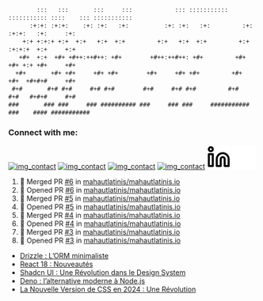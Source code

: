 ```

        :::   :::       :::     :::            ::: ::::::::::: ::::::::::: ::::    ::: ::::::::::: 
      :+:+: :+:+:    :+: :+:   :+:          :+: :+:   :+:         :+:     :+:+:   :+:     :+:      
    +:+ +:+:+ +:+  +:+   +:+  +:+         +:+   +:+  +:+         +:+     :+:+:+  +:+     +:+       
   +#+  +:+  +#+ +#++:++#++: +#+        +#++:++#++: +#+         +#+     +#+ +:+ +#+     +#+        
  +#+       +#+ +#+     +#+ +#+        +#+     +#+ +#+         +#+     +#+  +#+#+#     +#+         
 #+#       #+# #+#     #+# #+#        #+#     #+# #+#         #+#     #+#   #+#+#     #+#          
###       ### ###     ### ########## ###     ### ###     ########### ###    #### ###########       

```

### Connect with me:

[![img_contact](./img/youtube-light.svg)](https://go.mikecodeur.com/youtube#gh-light-mode-only)
[![img_contact](./img/youtube-dark.svg)](https://go.mikecodeur.com/youtube#gh-dark-mode-only)
[![img_contact](./img/twitter-light.svg)](https://twitter.com/mikecodeur#gh-light-mode-only)
[![img_contact](./img/twitter-dark.svg)](https://twitter.com/mikecodeur#gh-dark-mode-only)
[![img_contact](./img/linkedin-light.svg)](https://www.linkedin.com/in/mahautlatinis/#gh-light-mode-only)
[![img_contact](./img/linkedin-dark.svg)](https://www.linkedin.com/in/mahautlatinis/#gh-dark-mode-only)

<!--START_SECTION:activity-->
1. 🎉 Merged PR [#6](https://github.com/mahautlatinis/mahautlatinis.io/pull/6) in [mahautlatinis/mahautlatinis.io](https://github.com/mahautlatinis/mahautlatinis.io)
2. 💪 Opened PR [#6](https://github.com/mahautlatinis/mahautlatinis.io/pull/6) in [mahautlatinis/mahautlatinis.io](https://github.com/mahautlatinis/mahautlatinis.io)
3. 🎉 Merged PR [#5](https://github.com/mahautlatinis/mahautlatinis.io/pull/5) in [mahautlatinis/mahautlatinis.io](https://github.com/mahautlatinis/mahautlatinis.io)
4. 💪 Opened PR [#5](https://github.com/mahautlatinis/mahautlatinis.io/pull/5) in [mahautlatinis/mahautlatinis.io](https://github.com/mahautlatinis/mahautlatinis.io)
5. 🎉 Merged PR [#4](https://github.com/mahautlatinis/mahautlatinis.io/pull/4) in [mahautlatinis/mahautlatinis.io](https://github.com/mahautlatinis/mahautlatinis.io)
6. 💪 Opened PR [#4](https://github.com/mahautlatinis/mahautlatinis.io/pull/4) in [mahautlatinis/mahautlatinis.io](https://github.com/mahautlatinis/mahautlatinis.io)
7. 🎉 Merged PR [#3](https://github.com/mahautlatinis/mahautlatinis.io/pull/3) in [mahautlatinis/mahautlatinis.io](https://github.com/mahautlatinis/mahautlatinis.io)
8. 💪 Opened PR [#3](https://github.com/mahautlatinis/mahautlatinis.io/pull/3) in [mahautlatinis/mahautlatinis.io](https://github.com/mahautlatinis/mahautlatinis.io)
<!--END_SECTION:activity-->

<!-- BLOG-POST-LIST:START -->
- [Drizzle : L’ORM minimaliste](https://mahautlatinis.medium.com/drizzle-lorm-minimaliste-ad9ce686a4d7?source=rss-1b2e93e61379------2)
- [React 18 : Nouveautés](https://mahautlatinis.medium.com/react-18-nouveaut%C3%A9s-559b0c514fcd?source=rss-1b2e93e61379------2)
- [Shadcn UI : Une Révolution dans le Design System](https://mahautlatinis.medium.com/shadcn-ui-une-r%C3%A9volution-dans-le-design-system-4dc43ca806f1?source=rss-1b2e93e61379------2)
- [Deno : l’alternative moderne à Node.js](https://mahautlatinis.medium.com/deno-lalternative-moderne-%C3%A0-node-js-ef73b24819c9?source=rss-1b2e93e61379------2)
- [La Nouvelle Version de CSS en 2024 : Une Révolution](https://mahautlatinis.medium.com/la-nouvelle-version-de-css-en-2024-une-r%C3%A9volution-a910ff5f3161?source=rss-1b2e93e61379------2)
<!-- BLOG-POST-LIST:END -->
